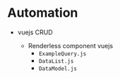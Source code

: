 # Automation

- vuejs CRUD

    - Renderless component vuejs
        - `ExampleQuery.js`
        - `DataList.js`
        - `DataModel.js`
